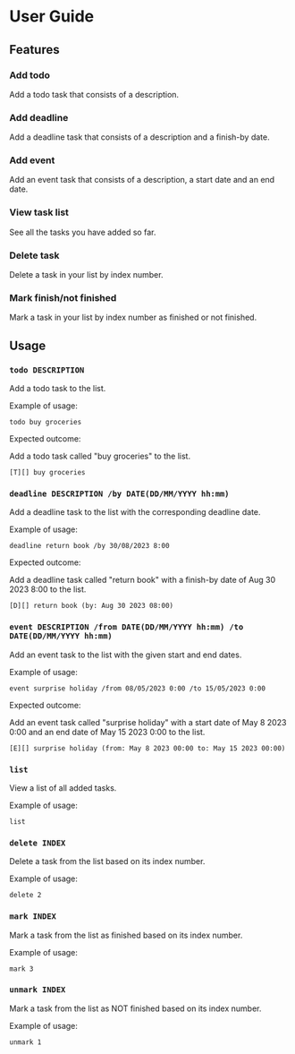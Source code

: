 # User Guide

## Features

### Add todo

Add a todo task that consists of a description.

### Add deadline

Add a deadline task that consists of a description and a finish-by date.

### Add event

Add an event task that consists of a description, a start date and an end date.

### View task list

See all the tasks you have added so far.

### Delete task

Delete a task in your list by index number.

### Mark finish/not finished

Mark a task in your list by index number as finished or not finished.


## Usage


### `todo DESCRIPTION`

Add a todo task to the list.

Example of usage:

`todo buy groceries`

Expected outcome:

Add a todo task called "buy groceries" to the list.

```
[T][] buy groceries
```


### `deadline DESCRIPTION /by DATE(DD/MM/YYYY hh:mm)`

Add a deadline task to the list with the corresponding deadline date.

Example of usage:

`deadline return book /by 30/08/2023 8:00`

Expected outcome:

Add a deadline task called "return book" with a finish-by date of Aug 30 2023 8:00 to the list.

```
[D][] return book (by: Aug 30 2023 08:00)
```

### `event DESCRIPTION /from DATE(DD/MM/YYYY hh:mm) /to DATE(DD/MM/YYYY hh:mm)`

Add an event task to the list with the given start and end dates.

Example of usage:

`event surprise holiday /from 08/05/2023 0:00 /to 15/05/2023 0:00`

Expected outcome:

Add an event task called "surprise holiday" with a start date of May 8 2023 0:00 and an end date of May 15 2023 0:00 to the list.

```
[E][] surprise holiday (from: May 8 2023 00:00 to: May 15 2023 00:00)
```


### `list`

View a list of all added tasks.

Example of usage: 

`list`


### `delete INDEX`

Delete a task from the list based on its index number.

Example of usage: 

`delete 2`


### `mark INDEX`

Mark a task from the list as finished based on its index number.

Example of usage:

`mark 3`


### `unmark INDEX`

Mark a task from the list as NOT finished based on its index number.

Example of usage: 

`unmark 1`
